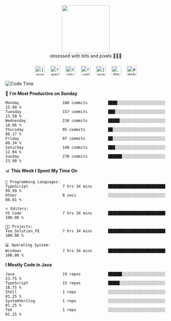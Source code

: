 


  <div align="center">
    
   <img src = "https://i.postimg.cc/W1R4TF4j/d6kpuve-c97567cf-518b-4b86-a271-5c89d88d22f7.gif"  width=150px height=150px />
 </div>

<div align="center">
  obsessed with bits and pixels 🧑‍💻🎨
</div>

  ###
<div align="center">
 <img src="https://cdn.jsdelivr.net/gh/devicons/devicon/icons/javascript/javascript-original.svg" height="30" alt="javascript logo"  />
  <img width="10" />
  <img src="https://cdn.jsdelivr.net/gh/devicons/devicon/icons/react/react-original.svg" height="30" alt="react logo"  />
  <img width="10" />
   <!--<img src="https://cdn.jsdelivr.net/gh/devicons/devicon/icons/nodejs/nodejs-original.svg" height="30" alt="nodejs logo"  />
  <img width="10" />
 <img src="https://cdn.jsdelivr.net/gh/devicons/devicon/icons/flutter/flutter-original.svg" height="30" alt="flutter logo"  />
 <img width="10" />-->
  <img src="https://cdn.jsdelivr.net/gh/devicons/devicon/icons/cplusplus/cplusplus-original.svg" height="30" alt="cpluplus logo"  />
  <img width="10" />
    <img src="https://cdn.jsdelivr.net/gh/devicons/devicon/icons/rust/rust-original.svg" height="30" alt="rust logo"  />
  <img width="10" />
  <img src="https://cdn.jsdelivr.net/gh/devicons/devicon/icons/java/java-original.svg" height="30" alt="java logo"  />
  <img width="10" />
  <img src="https://skillicons.dev/icons?i=mysql" height="30" alt="mysql logo"  />
  <img width="10" />
  <img src="https://skillicons.dev/icons?i=pr" height="30" alt="adobepremierepro logo"  />
</div>

<!--START_SECTION:waka-->
![Code Time](http://img.shields.io/badge/Code%20Time-2%2C097%20hrs%2035%20mins-blue)

📅 **I'm Most Productive on Sunday** 

```text
Monday                   186 commits         ████░░░░░░░░░░░░░░░░░░░░░   15.99 % 
Tuesday                  157 commits         ███░░░░░░░░░░░░░░░░░░░░░░   13.50 % 
Wednesday                210 commits         █████░░░░░░░░░░░░░░░░░░░░   18.06 % 
Thursday                 95 commits          ██░░░░░░░░░░░░░░░░░░░░░░░   08.17 % 
Friday                   97 commits          ██░░░░░░░░░░░░░░░░░░░░░░░   08.34 % 
Saturday                 140 commits         ███░░░░░░░░░░░░░░░░░░░░░░   12.04 % 
Sunday                   278 commits         ██████░░░░░░░░░░░░░░░░░░░   23.90 % 
```


📊 **This Week I Spent My Time On** 

```text
💬 Programming Languages: 
TypeScript               7 hrs 34 mins       █████████████████████████   99.99 % 
Other                    0 secs              ░░░░░░░░░░░░░░░░░░░░░░░░░   00.01 % 

🔥 Editors: 
VS Code                  7 hrs 34 mins       █████████████████████████   100.00 % 

🐱‍💻 Projects: 
Tea_Solution_FE          7 hrs 34 mins       █████████████████████████   100.00 % 

💻 Operating System: 
Windows                  7 hrs 34 mins       █████████████████████████   100.00 % 
```

**I Mostly Code in Java** 

```text
Java                     19 repos            ██████░░░░░░░░░░░░░░░░░░░   23.75 % 
TypeScript               15 repos            █████░░░░░░░░░░░░░░░░░░░░   18.75 % 
Shell                    1 repo              ░░░░░░░░░░░░░░░░░░░░░░░░░   01.25 % 
SystemVerilog            1 repo              ░░░░░░░░░░░░░░░░░░░░░░░░░   01.25 % 
TeX                      1 repo              ░░░░░░░░░░░░░░░░░░░░░░░░░   01.25 % 
```




<!--END_SECTION:waka-->
